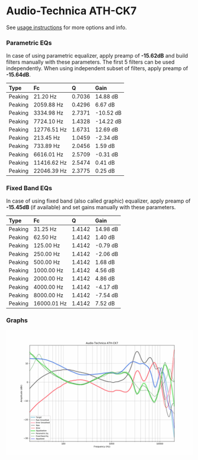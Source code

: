 # Audio-Technica ATH-CK7
See [usage instructions](https://github.com/jaakkopasanen/AutoEq#usage) for more options and info.

### Parametric EQs
In case of using parametric equalizer, apply preamp of **-15.62dB** and build filters manually
with these parameters. The first 5 filters can be used independently.
When using independent subset of filters, apply preamp of **-15.64dB**.

| Type    | Fc          |      Q | Gain      |
|:--------|:------------|:-------|:----------|
| Peaking | 21.20 Hz    | 0.7036 | 14.88 dB  |
| Peaking | 2059.88 Hz  | 0.4296 | 6.67 dB   |
| Peaking | 3334.98 Hz  | 2.7371 | -10.52 dB |
| Peaking | 7724.10 Hz  | 1.4328 | -14.22 dB |
| Peaking | 12776.51 Hz | 1.6731 | 12.69 dB  |
| Peaking | 213.45 Hz   | 1.0459 | -2.34 dB  |
| Peaking | 733.89 Hz   | 2.0456 | 1.59 dB   |
| Peaking | 6616.01 Hz  | 2.5709 | -0.31 dB  |
| Peaking | 11416.62 Hz | 2.5474 | 0.41 dB   |
| Peaking | 22046.39 Hz | 2.3775 | 0.25 dB   |

### Fixed Band EQs
In case of using fixed band (also called graphic) equalizer, apply preamp of **-15.45dB**
(if available) and set gains manually with these parameters.

| Type    | Fc          |      Q | Gain     |
|:--------|:------------|:-------|:---------|
| Peaking | 31.25 Hz    | 1.4142 | 14.98 dB |
| Peaking | 62.50 Hz    | 1.4142 | 1.40 dB  |
| Peaking | 125.00 Hz   | 1.4142 | -0.79 dB |
| Peaking | 250.00 Hz   | 1.4142 | -2.06 dB |
| Peaking | 500.00 Hz   | 1.4142 | 1.68 dB  |
| Peaking | 1000.00 Hz  | 1.4142 | 4.56 dB  |
| Peaking | 2000.00 Hz  | 1.4142 | 4.86 dB  |
| Peaking | 4000.00 Hz  | 1.4142 | -4.17 dB |
| Peaking | 8000.00 Hz  | 1.4142 | -7.54 dB |
| Peaking | 16000.01 Hz | 1.4142 | 7.52 dB  |

### Graphs
![](./Audio-Technica%20ATH-CK7.png)